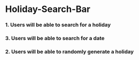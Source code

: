 # Holiday-Search-Bar
### 1. Users will be able to search for a holiday
### 3. Users will be able to search for a date
### 2. Users will be able to randomly generate a holiday
